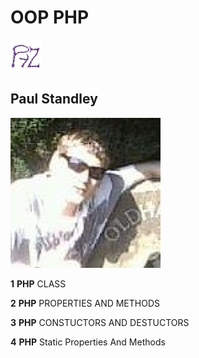 # **OOP PHP**

![Icon](img/pro-icon-1.png)

## **Paul Standley**

![Profile Pick](img/profile.png)

__1__ **PHP** CLASS

__2__ **PHP** PROPERTIES AND METHODS

__3__ **PHP** CONSTUCTORS AND DESTUCTORS

__4__ **PHP** Static Properties And Methods
